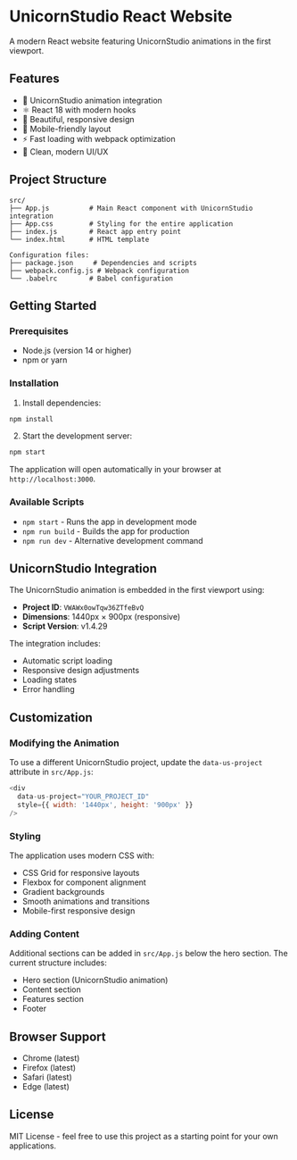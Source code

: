 # UnicornStudio React Website

A modern React website featuring UnicornStudio animations in the first viewport.

## Features

- 🦄 UnicornStudio animation integration
- ⚛️ React 18 with modern hooks
- 🎨 Beautiful, responsive design
- 📱 Mobile-friendly layout
- ⚡ Fast loading with webpack optimization
- 🎯 Clean, modern UI/UX

## Project Structure

```
src/
├── App.js          # Main React component with UnicornStudio integration
├── App.css         # Styling for the entire application
├── index.js        # React app entry point
└── index.html      # HTML template

Configuration files:
├── package.json     # Dependencies and scripts
├── webpack.config.js # Webpack configuration
└── .babelrc        # Babel configuration
```

## Getting Started

### Prerequisites

- Node.js (version 14 or higher)
- npm or yarn

### Installation

1. Install dependencies:
```bash
npm install
```

2. Start the development server:
```bash
npm start
```

The application will open automatically in your browser at `http://localhost:3000`.

### Available Scripts

- `npm start` - Runs the app in development mode
- `npm run build` - Builds the app for production
- `npm run dev` - Alternative development command

## UnicornStudio Integration

The UnicornStudio animation is embedded in the first viewport using:

- **Project ID**: `VWAWx0owTqw36ZTfeBvQ`
- **Dimensions**: 1440px × 900px (responsive)
- **Script Version**: v1.4.29

The integration includes:
- Automatic script loading
- Responsive design adjustments
- Loading states
- Error handling

## Customization

### Modifying the Animation

To use a different UnicornStudio project, update the `data-us-project` attribute in `src/App.js`:

```javascript
<div 
  data-us-project="YOUR_PROJECT_ID" 
  style={{ width: '1440px', height: '900px' }}
/>
```

### Styling

The application uses modern CSS with:
- CSS Grid for responsive layouts
- Flexbox for component alignment
- Gradient backgrounds
- Smooth animations and transitions
- Mobile-first responsive design

### Adding Content

Additional sections can be added in `src/App.js` below the hero section. The current structure includes:
- Hero section (UnicornStudio animation)
- Content section
- Features section
- Footer

## Browser Support

- Chrome (latest)
- Firefox (latest)
- Safari (latest)
- Edge (latest)

## License

MIT License - feel free to use this project as a starting point for your own applications.
